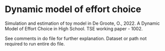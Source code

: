 # Dynamic model of effort choice

Simulation and estimation of toy model in De Groote, O., 2022. A Dynamic Model of Effort Choice in High School. TSE working paper - 1002. 

See comments in do file for further explanation. Dataset or path not required to run entire do file.
